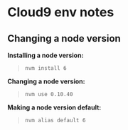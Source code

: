 # Cloud9 env notes

## Changing a node version
**Installing a node version:**
> `nvm install 6`

**Changing a node version:**
> `nvm use 0.10.40`

**Making a node version default:**
> `nvm alias default 6`
